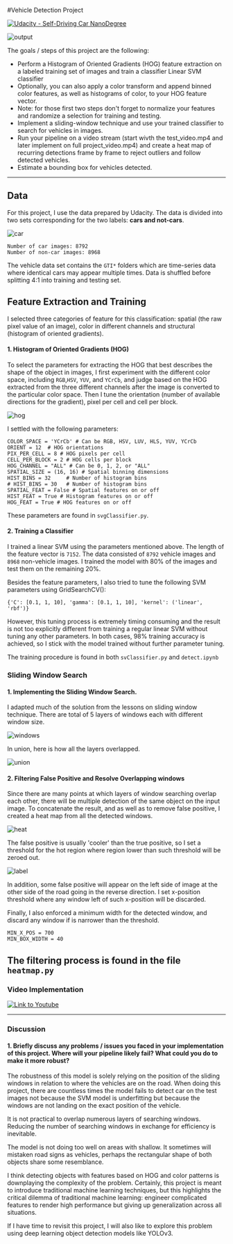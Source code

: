 [//]: # (Image References)
[car]: ./examples/car_not_car.png
[hog]: ./examples/HOG_example.jpg
[windows]: ./examples/sliding_windows.png
[union]: ./examples/sliding_windows_union.png
[output]: ./examples/example_output.png
[heat]: ./examples/bboxes_and_heat.png
[label]: ./examples/labels_map.png

#Vehicle Detection Project

[![Udacity - Self-Driving Car NanoDegree](https://s3.amazonaws.com/udacity-sdc/github/shield-carnd.svg)](http://www.udacity.com/drive)

![output]

The goals / steps of this project are the following:

* Perform a Histogram of Oriented Gradients (HOG) feature extraction on a labeled training set of images and train a classifier Linear SVM classifier
* Optionally, you can also apply a color transform and append binned color features, as well as histograms of color, to your HOG feature vector. 
* Note: for those first two steps don't forget to normalize your features and randomize a selection for training and testing.
* Implement a sliding-window technique and use your trained classifier to search for vehicles in images.
* Run your pipeline on a video stream (start wivth the test_video.mp4 and later implement on full project_video.mp4) and create a heat map of recurring detections frame by frame to reject outliers and follow detected vehicles.
* Estimate a bounding box for vehicles detected.

---

## Data 

For this project, I use the data prepared by Udacity. The data is divided into two sets corresponding for the two labels: **cars and not-cars**.

![car]

    Number of car images: 8792
    Number of non-car images: 8968

The vehicle data set contains the `GTI*` folders which are time-series data where identical cars may appear multiple times. Data is shuffled before splitting 4:1 into training and testing set.

## Feature Extraction and Training

I selected three categories of feature for this classification: spatial (the raw pixel value of an image), color in different channels and structural (histogram of oriented gradients). 

#### 1. Histogram of Oriented Gradients (HOG)

To select the parameters for extracting the HOG that best describes the shape of the object in images, I first experiment with the different color space, including `RGB`,`HSV`, `YUV`, and `YCrCb`, and judge based on the HOG extracted from the three different channels after the image is converted to the particular color space. Then I tune the orientation (number of available directions for the gradient), pixel per cell and cell per block.

![hog]

I settled with the following parameters:

    COLOR_SPACE = 'YCrCb' # Can be RGB, HSV, LUV, HLS, YUV, YCrCb
    ORIENT = 12  # HOG orientations
    PIX_PER_CELL = 8 # HOG pixels per cell
    CELL_PER_BLOCK = 2 # HOG cells per block
    HOG_CHANNEL = "ALL" # Can be 0, 1, 2, or "ALL"
    SPATIAL_SIZE = (16, 16) # Spatial binning dimensions
    HIST_BINS = 32     # Number of histogram bins
    # HIST_BINS = 30   # Number of histogram bins
    SPATIAL_FEAT = False # Spatial features on or off
    HIST_FEAT = True # Histogram features on or off
    HOG_FEAT = True # HOG features on or off

These parameters are found in `svgClassifier.py`.

#### 2. Training a Classifier 

I trained a linear SVM using the parameters mentioned above. The length of the feature vector is `7152`. The data consisted of `8792` vehicle images and `8968` non-vehicle images. I trained the model with 80% of the images and test them on the remaining 20%.

Besides the feature parameters, I also tried to tune the following SVM parameters using GridSearchCV(): 

	{'C': [0.1, 1, 10], 'gamma': [0.1, 1, 10], 'kernel': ('linear', 'rbf')}

However, this tuning process is extremely timing consuming and the result is not too explicitly different from training a regular linear SVM without tuning any other parameters. In both cases, 98% training accuracy is achieved, so I stick with the model trained without further parameter tuning. 

The training procedure is found in both `svClassifier.py` and `detect.ipynb`

### Sliding Window Search

#### 1. Implementing the Sliding Window Search.

I adapted much of the solution from the lessons on sliding window technique. There are total of 5 layers of windows each with different window size. 

![windows]

In union, here is how all the layers overlapped.

![union]

#### 2. Filtering False Positive and Resolve Overlapping windows

Since there are many points at which layers of window searching overlap each other, there will be multiple detection of the same object on the input image. To concatenate the result, and as well as to remove false positive, I created a heat map from all the detected windows.

![heat]

The false positive is usually 'cooler' than the true positive, so I set a threshold for the hot region where region lower than such threshold will be zeroed out.

![label]

In addition, some false positive will appear on the left side of image at the other side of the road going in the reverse direction. I set x-position threshold where any window left of such x-position will be discarded.

Finally, I also enforced a minimum width for the detected window, and discard any window if is narrower than the threshold.

    MIN_X_POS = 700
    MIN_BOX_WIDTH = 40

The filtering process is found in the file `heatmap.py`
---

### Video Implementation
[![Link to Youtube](https://i.ytimg.com/vi/Hov1K5ptxa8/hqdefault.jpg?sqp=-oaymwEZCPYBEIoBSFXyq4qpAwsIARUAAIhCGAFwAQ==&rs=AOn4CLB0vnjBqv8LRDWrBUIKSirAXbQvtw)](https://youtu.be/Hov1K5ptxa8)

---

### Discussion

#### 1. Briefly discuss any problems / issues you faced in your implementation of this project.  Where will your pipeline likely fail?  What could you do to make it more robust?

The robustness of this model is solely relying on the position of the sliding windows in relation to where the vehicles are on the road. When doing this project, there are countless times the model fails to detect car on the test images not because the SVM model is underfitting but because the windows are not landing on the exact position of the vehicle. 

It is not practical to overlap numerous layers of searching windows. Reducing the number of searching windows in exchange for efficiency is inevitable. 

The model is not doing too well on areas with shallow. It sometimes will mistaken road signs as vehicles, perhaps the rectangular shape of both objects share some resemblance. 

I think detecting objects with features based on HOG and color patterns is downplaying the complexity of the problem. Certainly, this project is meant to introduce traditional machine learning techniques, but this highlights the critical dilemma of traditional machine learning: engineer complicated features to render high performance but giving up generalization across all situations.

If I have time to revisit this project, I will also like to explore this problem using deep learning object detection models like YOLOv3.
